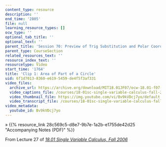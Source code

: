 ```yaml
---
content_type: resource
description: ''
end_time: '2805'
file: null
learning_resource_types: []
ocw_type: ''
optional_tab_title: ''
optional_text: ''
parent_title: 'Session 70: Preview of Trig Substitution and Polar Coordinates'
parent_type: CourseSection
related_resources_text: ''
resource_index_text: ''
resourcetype: Video
start_time: '1764'
title: 'Clip 1: Area of Part of a Circle'
uid: 6f1d7013-8360-e619-5459-de4f5f3af331
video_files:
  archive_url: https://archive.org/download/MIT18.01JF07/ocw-18.01-f07-lec27_300k.mp4
  video_captions_file: /courses/18-01sc-single-variable-calculus-fall-2010/90654e07d1f55826b3a379833ba431f7_Bv9kVDcj7yo.vtt
  video_thumbnail_file: https://img.youtube.com/vi/Bv9kVDcj7yo/default.jpg
  video_transcript_file: /courses/18-01sc-single-variable-calculus-fall-2010/8300bcd39662623e36face67d7110f51_Bv9kVDcj7yo.pdf
video_metadata:
  youtube_id: Bv9kVDcj7yo
---
```


» {{% resource_link 28c569c5-d8e7-9b7e-1a2b-e1755de42d25 "Accompanying Notes (PDF)" %}}

From Lecture 27 of [_18.01 Single Variable Calculus, Fall 2006_](/courses/18-01-single-variable-calculus-fall-2006/video_galleries/video-lectures)




